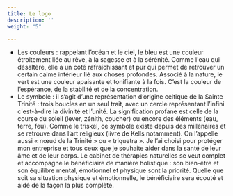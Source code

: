 ```yaml
---
title: Le logo
description: ''
weight: "5"

---
```

* Les couleurs : rappelant l’océan et le ciel, le bleu est une couleur étroitement liée au rêve, à la sagesse et à la sérénité. Comme l'eau qui désaltère, elle a un côté rafraîchissant et pur qui permet de retrouver un certain calme intérieur lié aux choses profondes. Associé à la nature, le vert est une couleur apaisante et tonifiante à la fois. C’est la couleur de l’espérance, de la stabilité et de la concentration.
* Le symbole : il s’agit d’une représentation d’origine celtique de la Sainte Trinité : trois boucles en un seul trait, avec un cercle représentant l’infini c'est-à-dire la divinité et l’unité. La signification profane est celle de la course du soleil (lever, zénith, coucher) ou encore des éléments (eau, terre, feu). Comme le triskel, ce symbole existe depuis des millénaires et se retrouve dans l’art religieux (livre de Kells notamment). On l’appelle aussi « nœud de la Trinité » ou « triquetra ».  Je l’ai choisi pour protéger mon entreprise et tous ceux que je souhaite aider dans la santé de leur âme et de leur corps. Le cabinet de thérapies naturelles se veut complet et accompagne le bénéficiaire de manière holistique : son bien-être et son équilibre mental, émotionnel et physique sont la priorité. Quelle que soit sa situation physique et émotionnelle, le bénéficiaire sera écouté et aidé de la façon la plus complète.
